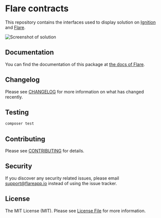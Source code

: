 # Flare contracts

This repository contains the interfaces used to display solution on [Ignition](https://flareapp.io/docs/ignition-for-laravel/introduction) and [Flare](https://flareapp.io.).

![Screenshot of solution](https://facade.github.io/ignition-contracts/screenshot.png)

## Documentation

You can find the documentation of this package at [the docs of Flare](https://flareapp.io.test/docs/solutions/introduction).

## Changelog

Please see [CHANGELOG](CHANGELOG.md) for more information on what has changed recently.

## Testing

``` bash
composer test
```

## Contributing

Please see [CONTRIBUTING](CONTRIBUTING.md) for details.

## Security

If you discover any security related issues, please email support@flareapp.io instead of using the issue tracker.

## License

The MIT License (MIT). Please see [License File](LICENSE.md) for more information.
